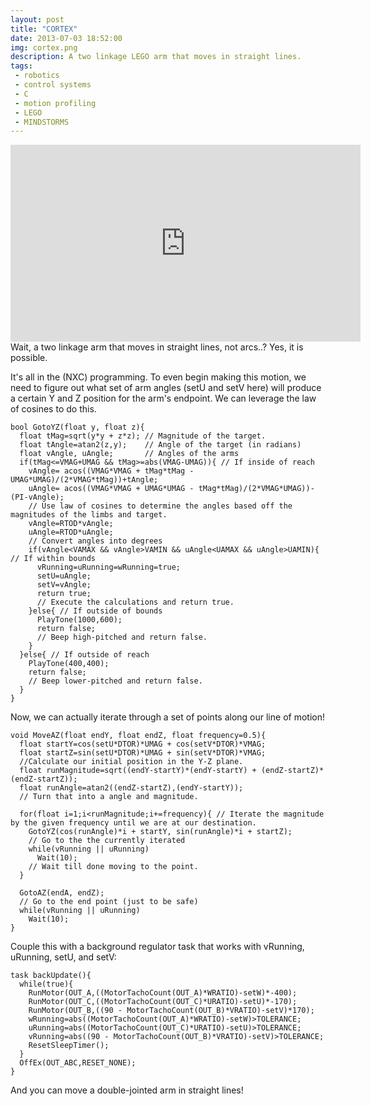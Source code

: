 ```yaml
---
layout: post
title: "CORTEX"
date: 2013-07-03 18:52:00
img: cortex.png
description: A two linkage LEGO arm that moves in straight lines.
tags:
 - robotics
 - control systems
 - C
 - motion profiling
 - LEGO
 - MINDSTORMS
---
```



<iframe width="560" height="315" src="https://www.youtube.com/embed/thu5XfkRmoA" frameborder="0" allowfullscreen></iframe>
Wait, a two linkage arm that moves in straight lines, not arcs..? Yes, it is possible.

It's all in the (NXC) programming. To even begin making this motion, we need to figure out what set of arm angles (setU and setV here) will produce a certain Y and Z position for the arm's endpoint. We can leverage the law of cosines to do this.

    bool GotoYZ(float y, float z){
      float tMag=sqrt(y*y + z*z); // Magnitude of the target.
      float tAngle=atan2(z,y);    // Angle of the target (in radians)
      float vAngle, uAngle;       // Angles of the arms
      if(tMag<=VMAG+UMAG && tMag>=abs(VMAG-UMAG)){ // If inside of reach
        vAngle= acos((VMAG*VMAG + tMag*tMag - UMAG*UMAG)/(2*VMAG*tMag))+tAngle;
        uAngle= acos((VMAG*VMAG + UMAG*UMAG - tMag*tMag)/(2*VMAG*UMAG))-(PI-vAngle);
        // Use law of cosines to determine the angles based off the magnitudes of the limbs and target.
        vAngle=RTOD*vAngle;
        uAngle=RTOD*uAngle;
        // Convert angles into degrees
        if(vAngle<VAMAX && vAngle>VAMIN && uAngle<UAMAX && uAngle>UAMIN){ // If within bounds
          vRunning=uRunning=wRunning=true;
          setU=uAngle;
          setV=vAngle;
          return true;
          // Execute the calculations and return true.
        }else{ // If outside of bounds
          PlayTone(1000,600);
          return false;
          // Beep high-pitched and return false.
        }
      }else{ // If outside of reach
        PlayTone(400,400);
        return false;
        // Beep lower-pitched and return false.
      }
    }

Now, we can actually iterate through a set of points along our line of motion!

    void MoveAZ(float endY, float endZ, float frequency=0.5){
      float startY=cos(setU*DTOR)*UMAG + cos(setV*DTOR)*VMAG;
      float startZ=sin(setU*DTOR)*UMAG + sin(setV*DTOR)*VMAG;
      //Calculate our initial position in the Y-Z plane.
      float runMagnitude=sqrt((endY-startY)*(endY-startY) + (endZ-startZ)*(endZ-startZ));
      float runAngle=atan2((endZ-startZ),(endY-startY));
      // Turn that into a angle and magnitude.
      
      for(float i=1;i<runMagnitude;i+=frequency){ // Iterate the magnitude by the given frequency until we are at our destination.
        GotoYZ(cos(runAngle)*i + startY, sin(runAngle)*i + startZ);
        // Go to the the currently iterated 
        while(vRunning || uRunning)
          Wait(10);
        // Wait till done moving to the point.
      }
      
      GotoAZ(endA, endZ);
      // Go to the end point (just to be safe)
      while(vRunning || uRunning)
        Wait(10);
    }

Couple this with a background regulator task that works with vRunning, uRunning, setU, and setV:

    task backUpdate(){
      while(true){
        RunMotor(OUT_A,((MotorTachoCount(OUT_A)*WRATIO)-setW)*-400);
        RunMotor(OUT_C,((MotorTachoCount(OUT_C)*URATIO)-setU)*-170);
        RunMotor(OUT_B,((90 - MotorTachoCount(OUT_B)*VRATIO)-setV)*170);
        wRunning=abs((MotorTachoCount(OUT_A)*WRATIO)-setW)>TOLERANCE;
        uRunning=abs((MotorTachoCount(OUT_C)*URATIO)-setU)>TOLERANCE;
        vRunning=abs((90 - MotorTachoCount(OUT_B)*VRATIO)-setV)>TOLERANCE;
        ResetSleepTimer();
      }
      OffEx(OUT_ABC,RESET_NONE);
    }

And you can move a double-jointed arm in straight lines!